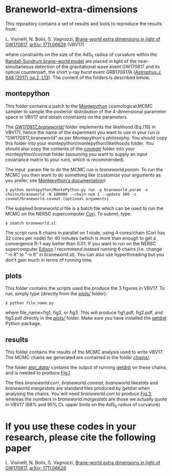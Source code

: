 # Braneworld-extra-dimensions

This repository contains a set of results and tools to reproduce the results from:

L. Visinelli, N. Bolis, S. Vagnozzi, [Brane-world extra dimensions in light of GW170817](https://inspirehep.net/record/1636969), [arXiv: 1711.06628](https://arxiv.org/abs/1711.06628) (VBV17)

where constraints on the size of the AdS<sub>5</sub> radius of curvature within the [Randall-Sundrum brane-world model](https://journals.aps.org/prl/abstract/10.1103/PhysRevLett.83.4690) are placed in light of the near-simultaneous detection of the gravitational wave event GW170817 and its optical counterpart, the short γ-ray burst event GRB170817A ([Astrophys.J. 848 (2017) no.2, L13](http://iopscience.iop.org/article/10.3847/2041-8213/aa920c/meta)). The content of the folders is described below.

## montepython

This folder contains a patch to the [Montepython](https://github.com/baudren/montepython_public) cosmological MCMC sampler to sample the posterior distribution of the 4-dimensional parameter space in VBV17 and obtain constraints on the parameters.

The *[GW170817_braneworld/](https://github.com/sunnyvagnozzi/Braneworld-extra-dimensions/tree/master/montepython/GW170817_braneworld)* folder implements the likelihood (Eq.(19) in VBV17), hence the name of the experiment you want to use in your run is "GW170817_braneworld" as per Montepython's philosophy. You should copy this folder into your montepython/montepython/likelihoods folder. You should also copy the contents of the *[covmat/](https://github.com/sunnyvagnozzi/Braneworld-extra-dimensions/tree/master/montepython/covmat)* folder into your montepython/covmat folder (assuming you want to supply an input covariance matrix to your runs, which is recommended).

The input .param file to do the MCMC run is *braneworld.param*. To run the MCMC you then want to do something like (customize your arguments as you prefer, see [Montepython's documentation](http://monte-python.readthedocs.io/en/latest/)): 

    $ python montepython/MontePython.py run -p braneworld.param -o chains/braneworld -N 100000 --chain-num 1 --update 300 -c covmat/braneworld.covmat [optional arguments]

The supplied *braneworld.sl* file is a batch file which can be used to run the MCMC on the NERSC supercomputer [Cori](http://www.nersc.gov/users/computational-systems/cori/). To submit, type:

    $ sbatch braneworld.sl

The script runs 8 chains in parallel on 1 node, using 4 cores/chain (Cori has 32 cores per node) for 40 minutes (which is more than enough to get a convergence R-1 way better than 0.01. If you want to run on the NERSC supercomputer [Edison](http://www.nersc.gov/users/computational-systems/edison/) I recommend instead running 6 chains (i.e. change "-n 8" to "-n 6" in braneworld.sl). You can also use hyperthreading but you don't gain much in terms of running time.

## plots

This folder contains the scripts used the produce the 3 figures in VBV17. To run, simply type (directly from the *[plots/](https://github.com/sunnyvagnozzi/Braneworld-extra-dimensions/tree/master/plots)* folder):

    $ python file_name.py
    
where file_name=fig1, fig2, or fig3. This will produce fig1.pdf, fig2.pdf, and fig3.pdf directly in the *[plots/](https://github.com/sunnyvagnozzi/Braneworld-extra-dimensions/tree/master/plots)* folder. Make sure you have installed the [getdist](https://getdist.readthedocs.io/en/latest/) Python package.

## results

This folder contains the results of the MCMC analysis used to write VBV17. The MCMC chains we generated are contained in the folder *[chains/](https://github.com/sunnyvagnozzi/Braneworld-extra-dimensions/tree/master/results/chains)*.

The folder *[plot_data/](https://github.com/sunnyvagnozzi/Braneworld-extra-dimensions/tree/master/results/plot_data)* contains the output of running [getdist](https://getdist.readthedocs.io/en/latest/) on these chains, and is needed to produce [Fig.1](https://github.com/sunnyvagnozzi/Braneworld-extra-dimensions/blob/master/plots/fig1.pdf).

The files *braneworld.corr*, *braneworld.covmat*, *braneworld.likestats* and *braneworld.margestats* are standard files produced by getdist when analysing the chains. You will need *braneworld.corr* to produce [Fig.3](https://github.com/sunnyvagnozzi/Braneworld-extra-dimensions/blob/master/plots/fig3.pdf), whereas the numbers in *braneworld.margestats* are those we actually quote in VBV17 (68% and 95% CL upper limits on the AdS<sub>5</sub> radius of curvature)

# If you use these codes in your research, please cite the following paper

L. Visinelli, N. Bolis, S. Vagnozzi, [Brane-world extra dimensions in light of GW170817](https://inspirehep.net/record/1636969), [arXiv: 1711.06628](https://arxiv.org/abs/1711.06628)
